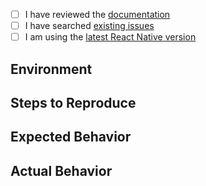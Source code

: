 <!--
  We use GitHub Issues exclusively for tracking bugs in React Native.
  Questions? Visit http://facebook.github.io/react-native/help.html
  If this issue is about documentation or the website, please file it at:
  https://github.com/facebook/react-native-website/issues/new
-->

- [ ] I have reviewed the [documentation](https://facebook.github.io/react-native)
- [ ] I have searched [existing issues](https://github.com/facebook/react-native/issues)
- [ ] I am using the [latest React Native version](https://github.com/facebook/react-native/releases)

<!-- Describe your issue in detail. -->

## Environment
<!-- Required. Run `react-native info --clipboard` in your terminal and paste its contents here. -->

## Steps to Reproduce
<!-- 
  Required. Let us know how to reproduce the issue. Include a code sample, share a project, 
  or share an app that reproduces the issue using [Snack](https://snack.expo.io/).
-->

## Expected Behavior
<!-- Write what you thought would happen. -->

## Actual Behavior
<!-- Write what happened. Include screenshots if needed. If this is a regression, let us know. -->
